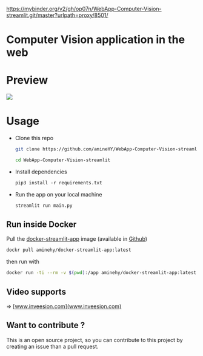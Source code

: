 
https://mybinder.org/v2/gh/op07n/WebApp-Computer-Vision-streamlit.git/master?urlpath=proxy/8501/

# Computer Vision application in the web

# Preview
![](media/preview_app.gif)

# Usage

- Clone this repo
    ```bash
    git clone https://github.com/amineHY/WebApp-Computer-Vision-streamlit.git

    cd WebApp-Computer-Vision-streamlit
    ```
- Install dependencies
    ```txt
    pip3 install -r requirements.txt
    ```
- Run the app on your local machine
    ```bash
    streamlit run main.py
    ```
## Run inside Docker
Pull the [docker-streamlit-app](https://hub.docker.com/repository/docker/aminehy/docker-streamlit-app) image (available in  [Github](https://github.com/amineHY/docker-streamlit-app))
```bash
dockr pull aminehy/docker-streamlit-app:latest
```
then run with
```bash
docker run -ti --rm -v $(pwd):/app aminehy/docker-streamlit-app:latest
```

## Video supports
=> [www.inveesion.com](www.inveesion.com)


## Want to contribute ?
This is an open source project, so you can contribute to this project by creating an issue than a pull request.

